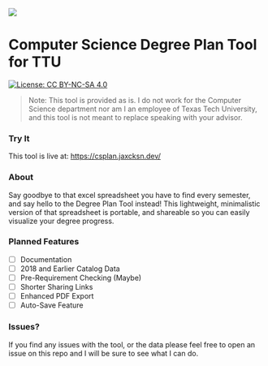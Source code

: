 
<img src="http://myweb.ttu.edu/jaccasey/assets/SharePreview.jpg"></img>
# Computer Science Degree Plan Tool for TTU
[![License: CC BY-NC-SA 4.0](https://img.shields.io/badge/License-CC%20BY--NC--SA%204.0-lightgrey.svg)](https://creativecommons.org/licenses/by-nc-sa/4.0/)
> Note: This tool is provided as is. I do not work for the Computer Science department nor am I an employee of Texas Tech University, and this tool is not meant to replace speaking with your advisor.


### Try It
This tool is live at: https://csplan.jaxcksn.dev/

### About
Say goodbye to that excel spreadsheet you have to find every semester, and say hello to the Degree Plan Tool instead! This lightweight, minimalistic version of that spreadsheet is portable, and shareable so you can easily visualize your degree progress.

### Planned Features
- [ ] Documentation
- [ ] 2018 and Earlier Catalog Data
- [ ] Pre-Requirement Checking (Maybe)
- [ ] Shorter Sharing Links
- [ ] Enhanced PDF Export
- [ ] Auto-Save Feature

### Issues?
If you find any issues with the tool, or the data please feel free to open an issue on this repo and I will be sure to see what I can do.

